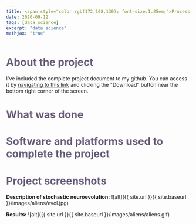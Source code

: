 ```yaml
---
title: <span style="color:rgb(172,108,130); font-size:1.25em;">Process automation through the stochastic neuroevolution of fixed network topology</span>
date: 2020-09-12
tags: [data science]
excerpt: "data science"
mathjax: "true"
---
```

# <span style="color:rgb(104,92,121);">About the project</span>

I've included the complete project document to my github. You can access it by [navigating to this link](https://github.com/michaelspanidis/michaelspanidis.github.io/blob/master/projectdocs/Design%20of%20a%20pelletizing%20bath%20strain%20extruder%20for%20polypropylene.pdf) and clicking the "Download" button near the bottom right corner of the screen.

# <span style="color:rgb(104,92,121);">What was done</span>


# <span style="color:rgb(104,92,121);">Software and platforms used to complete the project</span>


# <span style="color:rgb(104,92,121);">Project screenshots</span>

**Description of stochastic neuroevolution:**
![alt]({{ site.url }}{{ site.baseurl }}/images/aliens/evol.jpg)

**Results:**
![alt]({{ site.url }}{{ site.baseurl }}/images/aliens/aliens.gif)
